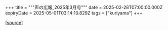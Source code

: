 +++
title = """声の広報_2025年3月号"""
date = 2025-02-28T07:00:00.000Z
expiryDate = 2025-05-01T03:14:10.829Z
tags = ["kuriyama"]
+++


[[source]](https://www.town.kuriyama.hokkaido.jp/site/koho/30916.html)
